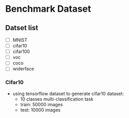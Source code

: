 # Benchmark Dataset

## Datset list
- [ ] MNIST
- [ ] cifar10
- [ ] cifar100
- [ ] voc
- [ ] coco
- [ ] widerface

### Cifar10
- using tensorflow dataset to generate cifar10 dataset:
    - 10 classes multi-classification task
    - train: 50000 images
    - test: 10000 images
